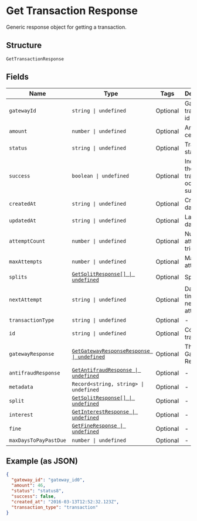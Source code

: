 
# Get Transaction Response

Generic response object for getting a transaction.

## Structure

`GetTransactionResponse`

## Fields

| Name | Type | Tags | Description |
|  --- | --- | --- | --- |
| `gatewayId` | `string \| undefined` | Optional | Gateway transaction id |
| `amount` | `number \| undefined` | Optional | Amount in cents |
| `status` | `string \| undefined` | Optional | Transaction status |
| `success` | `boolean \| undefined` | Optional | Indicates if the transaction ocurred successfuly |
| `createdAt` | `string \| undefined` | Optional | Creation date |
| `updatedAt` | `string \| undefined` | Optional | Last update date |
| `attemptCount` | `number \| undefined` | Optional | Number of attempts tried |
| `maxAttempts` | `number \| undefined` | Optional | Max attempts |
| `splits` | [`GetSplitResponse[] \| undefined`](../../doc/models/get-split-response.md) | Optional | Splits |
| `nextAttempt` | `string \| undefined` | Optional | Date and time of the next attempt |
| `transactionType` | `string \| undefined` | Optional | - |
| `id` | `string \| undefined` | Optional | Código da transação |
| `gatewayResponse` | [`GetGatewayResponseResponse \| undefined`](../../doc/models/get-gateway-response-response.md) | Optional | The Gateway Response |
| `antifraudResponse` | [`GetAntifraudResponse \| undefined`](../../doc/models/get-antifraud-response.md) | Optional | - |
| `metadata` | `Record<string, string> \| undefined` | Optional | - |
| `split` | [`GetSplitResponse[] \| undefined`](../../doc/models/get-split-response.md) | Optional | - |
| `interest` | [`GetInterestResponse \| undefined`](../../doc/models/get-interest-response.md) | Optional | - |
| `fine` | [`GetFineResponse \| undefined`](../../doc/models/get-fine-response.md) | Optional | - |
| `maxDaysToPayPastDue` | `number \| undefined` | Optional | - |

## Example (as JSON)

```json
{
  "gateway_id": "gateway_id0",
  "amount": 46,
  "status": "status8",
  "success": false,
  "created_at": "2016-03-13T12:52:32.123Z",
  "transaction_type": "transaction"
}
```

